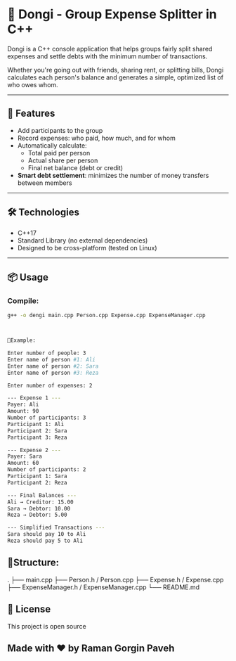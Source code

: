 # 🧮 Dongi - Group Expense Splitter in C++

Dongi is a C++ console application that helps groups fairly split shared expenses and settle debts with the minimum number of transactions.

Whether you're going out with friends, sharing rent, or splitting bills, Dongi calculates each person's balance and generates a simple, optimized list of who owes whom.

---

## 🚀 Features

- Add participants to the group
- Record expenses: who paid, how much, and for whom
- Automatically calculate:
  - Total paid per person
  - Actual share per person
  - Final net balance (debt or credit)
- **Smart debt settlement**: minimizes the number of money transfers between members

---

## 🛠 Technologies

- C++17
- Standard Library (no external dependencies)
- Designed to be cross-platform (tested on Linux)

---

## 📦 Usage

### Compile:

```bash
g++ -o dengi main.cpp Person.cpp Expense.cpp ExpenseManager.cpp



📸Example:

Enter number of people: 3
Enter name of person #1: Ali
Enter name of person #2: Sara
Enter name of person #3: Reza

Enter number of expenses: 2

--- Expense 1 ---
Payer: Ali
Amount: 90
Number of participants: 3
Participant 1: Ali
Participant 2: Sara
Participant 3: Reza

--- Expense 2 ---
Payer: Sara
Amount: 60
Number of participants: 2
Participant 1: Sara
Participant 2: Reza

--- Final Balances ---
Ali → Creditor: 15.00
Sara → Debtor: 10.00
Reza → Debtor: 5.00

--- Simplified Transactions ---
Sara should pay 10 to Ali
Reza should pay 5 to Ali


```
## 📁Structure:
.
├── main.cpp
├── Person.h / Person.cpp
├── Expense.h / Expense.cpp
├── ExpenseManager.h / ExpenseManager.cpp
└── README.md

## 📜 License
This project is open source

## Made with ❤️ by Raman Gorgin Paveh
